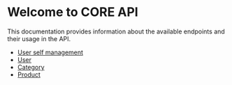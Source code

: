# Welcome to CORE API 

This documentation provides information about the available endpoints and their usage in the API.



- [User self management](login.md)
- [User](user.md)
- [Category](category.md)
- [Product](product.md)

